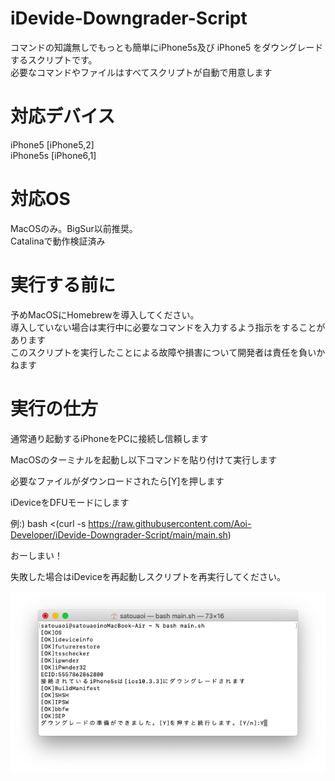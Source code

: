 # iDevide-Downgrader-Script

コマンドの知識無しでもっとも簡単にiPhone5s及び iPhone5 をダウングレードするスクリプトです。  
必要なコマンドやファイルはすべてスクリプトが自動で用意します

# 対応デバイス

iPhone5 [iPhone5,2]  
iPhone5s [iPhone6,1]

# 対応OS

MacOSのみ。BigSur以前推奨。  
Catalinaで動作検証済み

# 実行する前に

予めMacOSにHomebrewを導入してください。  
導入していない場合は実行中に必要なコマンドを入力するよう指示をすることがあります  
このスクリプトを実行したことによる故障や損害について開発者は責任を負いかねます

# 実行の仕方

通常通り起動するiPhoneをPCに接続し信頼します  

MacOSのターミナルを起動し以下コマンドを貼り付けて実行します  

必要なファイルがダウンロードされたら[Y]を押します  

iDeviceをDFUモードにします  

例:) bash <(curl -s https://raw.githubusercontent.com/Aoi-Developer/iDevide-Downgrader-Script/main/main.sh)  

おーしまい！ 

失敗した場合はiDeviceを再起動しスクリプトを再実行してください。

![test](Docs/terminal.png)

 
